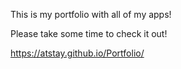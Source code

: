 This is my portfolio with all of my apps!

Please take some time to check it out!

https://atstay.github.io/Portfolio/
